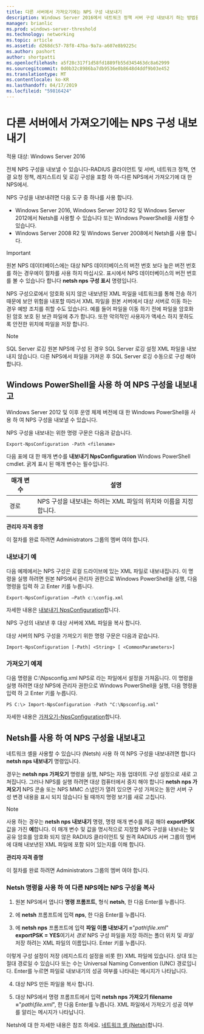 ```yaml
---
title: 다른 서버에서 가져오기에는 NPS 구성 내보내기
description: Windows Server 2016에서 네트워크 정책 서버 구성 내보내기 하는 방법을 알아보려면이 항목에서는 사용할 수 있습니다.
manager: brianlic
ms.prod: windows-server-threshold
ms.technology: networking
ms.topic: article
ms.assetid: d268dc57-78f8-47ba-9a7a-a607e8b9225c
ms.author: pashort
author: shortpatti
ms.openlocfilehash: a5f28c317f1d58fd1889fb55d345463dc8a62999
ms.sourcegitcommit: 0d0b32c8986ba7db9536e0b8648d4ddf9b03e452
ms.translationtype: MT
ms.contentlocale: ko-KR
ms.lasthandoff: 04/17/2019
ms.locfileid: "59816424"
---
```

# <a name="export-an-nps-configuration-for-import-on-another-server"></a>다른 서버에서 가져오기에는 NPS 구성 내보내기

적용 대상: Windows Server 2016

전체 NPS 구성을 내보낼 수 있습니다-RADIUS 클라이언트 및 서버, 네트워크 정책, 연결 요청 정책, 레지스트리 및 로깅 구성을 포함 하 여-다른 NPS에서 가져오기에 대 한 NPS에서. 

NPS 구성을 내보내려면 다음 도구 중 하나를 사용 합니다.

- Windows Server 2016, Windows Server 2012 R2 및 Windows Server 2012에서 Netsh를 사용할 수 있습니다 또는 Windows PowerShell을 사용할 수 있습니다.
- Windows Server 2008 R2 및 Windows Server 2008에서 Netsh를 사용 합니다.

>[!IMPORTANT]
>원본 NPS 데이터베이스에는 대상 NPS 데이터베이스의 버전 번호 보다 높은 버전 번호를 하는 경우에이 절차를 사용 하지 마십시오. 표시에서 NPS 데이터베이스의 버전 번호를 볼 수 있습니다 합니다 **netsh nps 구성 표시** 명령입니다.

NPS 구성으로에서 암호화 되지 않은 내보낸된 XML 파일을 네트워크를 통해 전송 하기 때문에 보안 위험을 내포할 따라서 XML 파일을 원본 서버에서 대상 서버로 이동 하는 경우 예방 조치를 취할 수도 있습니다. 예를 들어 파일을 이동 하기 전에 파일을 암호화 된 암호 보호 된 보관 파일에 추가 합니다. 또한 악의적인 사용자가 액세스 하지 못하도록 안전한 위치에 파일을 저장 합니다.

>[!NOTE]
>SQL Server 로깅 원본 NPS에 구성 된 경우 SQL Server 로깅 설정 XML 파일을 내보내지 않습니다. 다른 NPS에서 파일을 가져온 후 SQL Server 로깅 수동으로 구성 해야 합니다.

## <a name="export-and-import-the-nps-configuration-by-using-windows-powershell"></a>Windows PowerShell을 사용 하 여 NPS 구성을 내보내고

Windows Server 2012 및 이후 운영 체제 버전에 대 한 Windows PowerShell을 사용 하 여 NPS 구성을 내보낼 수 있습니다.

NPS 구성을 내보내는 위한 명령 구문은 다음과 같습니다. 

    Export-NpsConfiguration -Path <filename>

다음 표에 대 한 매개 변수를 **내보내기 NpsConfiguration** Windows PowerShell cmdlet. 굵게 표시 된 매개 변수는 필수입니다.

|매개 변수|설명|
|---------|-----------|
|경로|NPS 구성을 내보내는 하려는 XML 파일의 위치와 이름을 지정 합니다.|

**관리자 자격 증명**

이 절차를 완료 하려면 Administrators 그룹의 멤버 여야 합니다.

### <a name="export-example"></a>내보내기 예 

다음 예제에서는 NPS 구성은 로컬 드라이브에 있는 XML 파일로 내보내집니다. 이 명령을 실행 하려면 원본 NPS에서 관리자 권한으로 Windows PowerShell을 실행, 다음 명령을 입력 하 고 Enter 키를 누릅니다.

`Export-NpsConfiguration –Path c:\config.xml` 

자세한 내용은 [내보내기 NpsConfiguration](https://technet.microsoft.com/library/jj872749.aspx)합니다.

NPS 구성의 내보낸 후 대상 서버에 XML 파일을 복사 합니다.

대상 서버의 NPS 구성을 가져오기 위한 명령 구문은 다음과 같습니다.

    Import-NpsConfiguration [-Path] <String> [ <CommonParameters>]

### <a name="import-example"></a>가져오기 예제

다음 명령을 C:\Npsconfig.xml NPS로 라는 파일에서 설정을 가져옵니다. 이 명령을 실행 하려면 대상 NPS에 관리자 권한으로 Windows PowerShell을 실행, 다음 명령을 입력 하 고 Enter 키를 누릅니다.

    PS C:\> Import-NpsConfiguration -Path "C:\Npsconfig.xml"

자세한 내용은 [가져오기-NpsConfiguration](https://technet.microsoft.com/library/jj872750.aspx)합니다.

## <a name="export-and-import-the-nps-configuration-by-using-netsh"></a>Netsh를 사용 하 여 NPS 구성을 내보내고

네트워크 셸을 사용할 수 있습니다 \(Netsh\) 사용 하 여 NPS 구성을 내보내려면 합니다 **netsh nps 내보내기** 명령입니다.

경우는 **netsh nps 가져오기** 명령을 실행, NPS는 자동 업데이트 구성 설정으로 새로 고쳐집니다. 그러나 NPS를 실행 하려면 대상 컴퓨터에서 중지 해야 합니다 **netsh nps 가져오기** NPS 콘솔 또는 NPS MMC 스냅인가 열려 있으면 구성 가져오는 동안 서버 구성 변경 내용을 표시 되지 않습니다 될 때까지 명령 보기를 새로 고칩니다. 

>[!NOTE]
>사용 하는 경우는 **netsh nps 내보내기** 명령, 명령 매개 변수를 제공 해야 **exportPSK** 값을 가진 **예**합니다. 이 매개 변수 및 값을 명시적으로 지정할 NPS 구성을 내보내는 및 공유 암호를 암호화 되지 않은 RADIUS 클라이언트 및 원격 RADIUS 서버 그룹의 멤버에 대해 내보낸된 XML 파일에 포함 되어 있는지를 이해 합니다.

**관리자 자격 증명**

이 절차를 완료 하려면 Administrators 그룹의 멤버 여야 합니다.

### <a name="to-copy-an-nps-configuration-to-another-nps-using-netsh-commands"></a>Netsh 명령을 사용 하 여 다른 NPS에는 NPS 구성을 복사

1. 원본 NPS에서 엽니다 **명령 프롬프트**, 형식 **netsh**, 한 다음 Enter를 누릅니다.

2. 에 **netsh** 프롬프트에 입력 **nps**, 한 다음 Enter를 누릅니다. 

3. 에 **netsh nps** 프롬프트에 입력 **파일 이름 내보내기 =**"*path\file.xml*" **exportPSK = YES**여기서 *경로* NPS 구성 파일을 저장 하려는 폴더 위치 및 *파일* 저장 하려는 XML 파일의 이름입니다. Enter 키를 누릅니다. 

이렇게 구성 설정이 저장 \(레지스트리 설정을 비롯 한\) XML 파일에 있습니다. 상대 또는 절대 경로일 수 있습니다 또는 수는 Universal Naming Convention \(UNC\) 경로입니다. Enter를 누르면 파일로 내보내기의 성공 여부를 나타내는 메시지가 나타납니다.

4. 대상 NPS 만든 파일을 복사 합니다.

5. 대상 NPS에서 명령 프롬프트에서 입력 **netsh nps 가져오기 filename =**"*path\file.xml*", 한 다음 Enter를 누릅니다. XML 파일에서 가져오기 성공 여부를 알리는 메시지가 나타납니다.

Netsh에 대 한 자세한 내용은 참조 하세요. [네트워크 셸 (Netsh)](../netsh/netsh.md)합니다.

